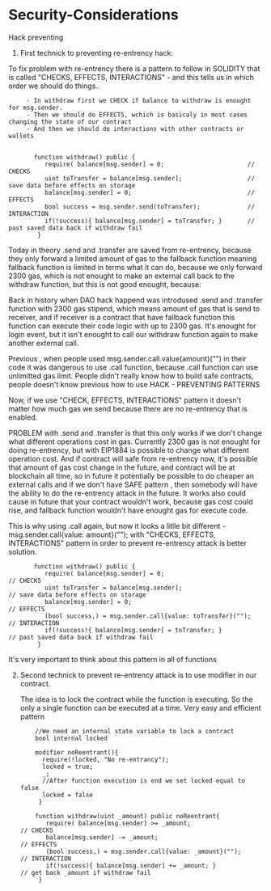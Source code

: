 # Security-Considerations
Hack preventing



1) First technick to preventing re-entrency hack:

To fix problem with re-entrency there is a pattern to follow in SOLIDITY that is called "CHECKS, EFFECTS, INTERACTIONS" - 
and this tells us in which order we should do things.. 
         
         - In withdraw first we CHECK if balance to withdraw is enought for msg.sender.
         - Then we should do EFFECTS, wchich is basicaly in most cases changing the state of our contract
         - And then we should do interactions with other contracts or wallets
         
              
           function withdraw() public {
              require( balance[msg.sender] = 0;                       // CHECKS
              uint toTransfer = balance[msg.sender];                  // save data before effects on storage
              balance[msg.sender] = 0;                                // EFFECTS
              bool success = msg.sender.send(toTransfer);             // INTERACTION
              if(!success){ balance[msg.sender] = toTransfer; }       // past saved data back if withdraw fail
            }  
            
Today in theory .send and .transfer are saved from re-entrency, because they only forward a limited amount of gas to the fallback function meaning fallback function is limited in terms what it can do, because we only forward 2300 gas, which is
not enought to make an external call back to the withdraw function, but this is not good enought, because:

Back in history when DAO hack happend was introdused .send and .transfer function with 2300 gas stipend, which means amount of gas that is send to receiver, and if receiver is a contract that have fallback function this function can execute their code logic with up to 2300 gas. It's enought for login event, but it isn't enought to call our withdraw function again to make another external call.

Previous , when people used msg.sender.call.value(amount)("") in their code it was dangerous to use .call function, because .call function can use unlimitted gas limit. People didn't really know how to build safe contracts, people doesn't know previous how to use HACK - PREVENTING PATTERNS

Now, if we use "CHECK, EFFECTS, INTERACTIONS" pattern it doesn't matter how much gas we send because there are no re-entrency
that is enabled.

PROBLEM with .send and .transfer is that this only works if we don't change what different operations cost in gas.
Currently 2300 gas is not enought for doing re-entrency, but with EIP1884 is possible to change what different operation cost. And if contract will safe from re-entrency now, it's possible that amount of gas cost change in the future, and contract will be at blockchain all time, so in future it potentially be possible to do cheaper an external calls and if we don't have SAFE pattern , then somebody will have the ability to do the re-entrency attack in the future.
It works also could cause in future that your contract wouldn't work, because gas cost could rise, and fallback function wouldn't have enought gas for execute code.

This is why using .call again, but now it looks a litlle bit different - msg.sender.call{value: amount}(""); 
with "CHECKS, EFFECTS, INTERACTIONS" pattern in order to prevent re-entrency attack is better solution.
              
              
           function withdraw() public {
              require( balance[msg.sender] = 0;                             // CHECKS
              uint toTransfer = balance[msg.sender];                        // save data before effects on storage
              balance[msg.sender] = 0;                                      // EFFECTS
              (bool success,) = msg.sender.call{value: toTransfer}("");     // INTERACTION
              if(!success){ balance[msg.sender] = toTransfer; }             // past saved data back if withdraw fail
            }  
              
It's very important to think about this pattern in all of functions

2) Second technick to prevent re-entrency attack is to use modifier in our contract.
      
      The idea is to lock the contract while the function is executing. So the only a single function can be executed at a time. Very easy and efficient pattern
      
      
           //We need an internal state variable to lock a contract
           bool internal locked
      
           modifier noReentrant(){
             require(!locked, "No re-entrancy");
             locked = true;
             _;
             //After function execution is end we set locked equal to false
             locked = false
            }
            
           function withdraw(uint _amount) public noReentrant{
              require( balance[msg.sender] >= _amount;                      // CHECKS
              balance[msg.sender] -= _amount;                               // EFFECTS
              (bool success,) = msg.sender.call{value: _amount}("");        // INTERACTION
              if(!success){ balance[msg.sender] += _amount; }               // get back _amount if withdraw fail
            }  
         
         
